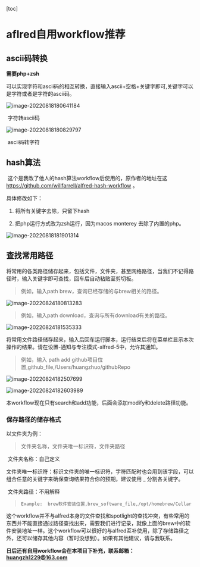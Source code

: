 [toc]

# aflred自用workflow推荐

##  ascii码转换

**需要php+zsh**

 可以实现字符和ascii码的相互转换，直接输入ascii+空格+关键字即可,关键字可以是字符或者是字符的ascii码。

![image-20220818180641184](https://raw.fastgit.org/huangzh1229/alfred-workflow/main/image/image-20220818180641184.png)

​																		字符转ascii码

![image-20220818180829797](https://raw.fastgit.org/huangzh1229/alfred-workflow/main/image/image-20220818180829797.png)

​																		ascii码转字符





## hash算法

​	这个是我改了他人的hash算法workflow后使用的，原作者的地址在这<https://github.com/willfarrell/alfred-hash-workflow> 。

具体修改如下：

1. 将所有关键字去除，只留下hash

2. 把php运行方式改为zsh运行，因为macos monterey 去除了内置的php。

    

![image-20220818181901314](https://raw.fastgit.org/huangzh1229/alfred-workflow/main/image/image-20220818181901314.png)



## 查找常用路径

  将常用的各类路径储存起来，包括文件，文件夹，甚至网络路径，当我们不记得路径时，输入关键字即可查找，回车后自动粘贴至剪切板。

>   例如，输入path brew，查询已经存储的与brew相关的路径。

![image-20220824180813283](https://raw.fastgit.org/huangzh1229/alfred-workflow/main/image/image-20220824180813283.png)



>   例如，输入path download，查询与所有download有关的路径。

![image-20220824181535333](https://raw.fastgit.org/huangzh1229/alfred-workflow/main/image/image-20220824181535333.png)



​	将常用文件路径储存起来，输入后回车运行脚本，运行结束后将在菜单栏显示本次操作的结果。请在设置-通知与专注模式-alfred-5中，允许其通知。

>   例如，输入   path add  github项目位置,github_file,/Users/huangzhuo/githubRepo

![image-20220824182507699](https://raw.fastgit.org/huangzh1229/alfred-workflow/main/image/image-20220824182507699.png)



![image-20220824182603989](https://raw.fastgit.org/huangzh1229/alfred-workflow/main/image/image-20220824182603989.png)

​	本workflow现在只有search和add功能，后面会添加modify和delete路径功能。

### 保存路径的储存格式

以文件夹为例：

>   文件夹名称，文件夹唯一标识符，文件夹路径

​	文件夹名称：自己定义

​	文件夹唯一标识符：标识文件夹的唯一标识符，字符匹配时也会用到该字段，可以组合任意的关键字来确保查询结果符合你的预期，建议使用 _ 分割各关键字。

​    文件夹路径：不用解释

>     Example:  brew软件安装位置,brew_software_file,/opt/homebrew/Cellar



​	这个workflow并不与alfred本身的文件查找和spotlight的查找冲突，有些常用的东西并不能直接通过路径查找出来，需要我们进行记录，就像上面的brew中的软件安装地址一样。这个workflow可以很好的与alfred互补使用，除了存储路径之外，还可以储存其他内容（暂时没想到）。如果有其他建议，请与我联系。

**日后还有自用workflow会在本项目下补充，联系邮箱：huangzh1229@163.com**





